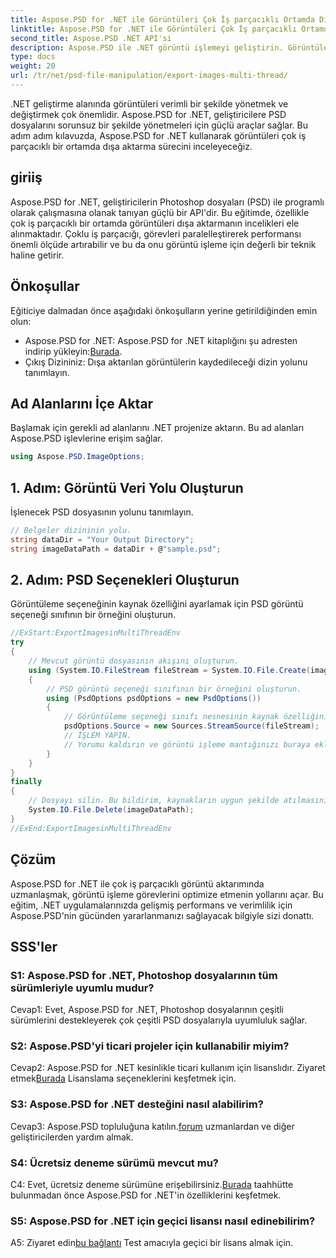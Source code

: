 ```yaml
---
title: Aspose.PSD for .NET ile Görüntüleri Çok İş parçacıklı Ortamda Dışa Aktarma
linktitle: Aspose.PSD for .NET ile Görüntüleri Çok İş parçacıklı Ortamda Dışa Aktarma
second_title: Aspose.PSD .NET API'si
description: Aspose.PSD ile .NET görüntü işlemeyi geliştirin. Görüntüleri çok iş parçacıklı bir ortamda dışa aktarın. Performansı ve verimliliği zahmetsizce artırın.
type: docs
weight: 20
url: /tr/net/psd-file-manipulation/export-images-multi-thread/
---
```

.NET geliştirme alanında görüntüleri verimli bir şekilde yönetmek ve değiştirmek çok önemlidir. Aspose.PSD for .NET, geliştiricilere PSD dosyalarını sorunsuz bir şekilde yönetmeleri için güçlü araçlar sağlar. Bu adım adım kılavuzda, Aspose.PSD for .NET kullanarak görüntüleri çok iş parçacıklı bir ortamda dışa aktarma sürecini inceleyeceğiz.
## giriiş
Aspose.PSD for .NET, geliştiricilerin Photoshop dosyaları (PSD) ile programlı olarak çalışmasına olanak tanıyan güçlü bir API'dir. Bu eğitimde, özellikle çok iş parçacıklı bir ortamda görüntüleri dışa aktarmanın incelikleri ele alınmaktadır. Çoklu iş parçacığı, görevleri paralelleştirerek performansı önemli ölçüde artırabilir ve bu da onu görüntü işleme için değerli bir teknik haline getirir.
## Önkoşullar
Eğiticiye dalmadan önce aşağıdaki önkoşulların yerine getirildiğinden emin olun:
-  Aspose.PSD for .NET: Aspose.PSD for .NET kitaplığını şu adresten indirip yükleyin:[Burada](https://releases.aspose.com/psd/net/).
- Çıkış Dizininiz: Dışa aktarılan görüntülerin kaydedileceği dizin yolunu tanımlayın.
## Ad Alanlarını İçe Aktar
Başlamak için gerekli ad alanlarını .NET projenize aktarın. Bu ad alanları Aspose.PSD işlevlerine erişim sağlar.
```csharp
using Aspose.PSD.ImageOptions;

```
## 1. Adım: Görüntü Veri Yolu Oluşturun
İşlenecek PSD dosyasının yolunu tanımlayın.
```csharp
// Belgeler dizininin yolu.
string dataDir = "Your Output Directory";
string imageDataPath = dataDir + @"sample.psd";
```
## 2. Adım: PSD Seçenekleri Oluşturun
Görüntüleme seçeneğinin kaynak özelliğini ayarlamak için PSD görüntü seçeneği sınıfının bir örneğini oluşturun.
```csharp
//ExStart:ExportImagesinMultiThreadEnv
try
{
    // Mevcut görüntü dosyasının akışını oluşturun.
    using (System.IO.FileStream fileStream = System.IO.File.Create(imageDataPath))
    {
        // PSD görüntü seçeneği sınıfının bir örneğini oluşturun.
        using (PsdOptions psdOptions = new PsdOptions())
        {
            // Görüntüleme seçeneği sınıfı nesnesinin kaynak özelliğini ayarlayın.
            psdOptions.Source = new Sources.StreamSource(fileStream);
            // İŞLEM YAPIN.
            // Yorumu kaldırın ve görüntü işleme mantığınızı buraya ekleyin.
        }
    }
}
finally
{
    // Dosyayı silin. Bu bildirim, kaynakların uygun şekilde atılmasını sağlamak için son blokta yer almaktadır.
    System.IO.File.Delete(imageDataPath);
}
//ExEnd:ExportImagesinMultiThreadEnv
```
## Çözüm
Aspose.PSD for .NET ile çok iş parçacıklı görüntü aktarımında uzmanlaşmak, görüntü işleme görevlerini optimize etmenin yollarını açar. Bu eğitim, .NET uygulamalarınızda gelişmiş performans ve verimlilik için Aspose.PSD'nin gücünden yararlanmanızı sağlayacak bilgiyle sizi donattı.

## SSS'ler

### S1: Aspose.PSD for .NET, Photoshop dosyalarının tüm sürümleriyle uyumlu mudur?

Cevap1: Evet, Aspose.PSD for .NET, Photoshop dosyalarının çeşitli sürümlerini destekleyerek çok çeşitli PSD dosyalarıyla uyumluluk sağlar.

### S2: Aspose.PSD'yi ticari projeler için kullanabilir miyim?

 Cevap2: Aspose.PSD for .NET kesinlikle ticari kullanım için lisanslıdır. Ziyaret etmek[Burada](https://purchase.aspose.com/buy) Lisanslama seçeneklerini keşfetmek için.

### S3: Aspose.PSD for .NET desteğini nasıl alabilirim?

 Cevap3: Aspose.PSD topluluğuna katılın.[forum](https://forum.aspose.com/c/psd/34) uzmanlardan ve diğer geliştiricilerden yardım almak.

### S4: Ücretsiz deneme sürümü mevcut mu?

 C4: Evet, ücretsiz deneme sürümüne erişebilirsiniz.[Burada](https://releases.aspose.com/) taahhütte bulunmadan önce Aspose.PSD for .NET'in özelliklerini keşfetmek.

### S5: Aspose.PSD for .NET için geçici lisansı nasıl edinebilirim?

 A5: Ziyaret edin[bu bağlantı](https://purchase.aspose.com/temporary-license/) Test amacıyla geçici bir lisans almak için.